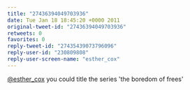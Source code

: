 ```yaml
---
title: "27436394049703936"
date: Tue Jan 18 18:45:20 +0000 2011
original-tweet-id: "27436394049703936"
retweets: 0
favorites: 0
reply-tweet-id: "27435439073796096"
reply-user-id: "230809808"
reply-user-screen-name: "esther_cox"
---
```

<a href="https://twitter.com/esther_cox">@esther_cox</a> you could title the series 'the boredom of frees'

